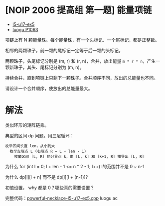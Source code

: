 # [NOIP 2006 提高组 第一题] 能量项链

- [l5-u17-ex5](https://oj.youdao.com/course/37/286/1#/1/14429)
- [luogu P1063](https://www.luogu.com.cn/problem/P1063)

项链上有 N 颗能量珠。每个能量珠，有一个头标记、一个尾标记，都是正整数。

相邻的两颗珠子，前一颗的尾标记一定等于后一颗的头标记。

两颗珠子，头尾标记分别是 (m, r) 和 (r, n)，合并，放出能量 `m * r * n`，产生一颗新珠子，其头、尾标记分别为 (m, n)。

持续合并，直到项链上只剩下一颗珠子。合并顺序不同，放出的总能量也不同。

请设计一个合并顺序，使放出的总能量最大。

# 解法

类似环形的矩阵链乘。

典型的区间 dp 问题。用三层循环：
```
枚举区间长度 len，从小到大
  枚举左端点 L (右端点 R = L + len - 1)
    枚举区间 [L, R] 的分界点 k，由 [L, k] 和 [k+1, R] 推导出 [L, R]
```

为什么 for (int l = 0; l + len - 1 <= n * 2 - 1; l++) l的范围并不是 0 ~ n-1

为什么 dp[l][l + n] 而不是 dp[l][l + (n-1)]?

初值设置， why 都是 0？哪些真的需要设置？

完整代码：[powerful-necklace-l5-u17-ex5.cpp](code/powerful-necklace-l5-u17-ex5.cpp) luogu ac

